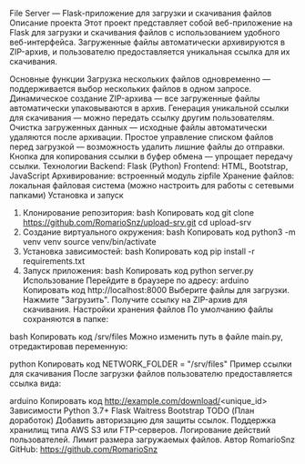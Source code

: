 File Server — Flask-приложение для загрузки и скачивания файлов
Описание проекта
Этот проект представляет собой веб-приложение на Flask для загрузки и скачивания файлов с использованием удобного веб-интерфейса.
Загруженные файлы автоматически архивируются в ZIP-архив, и пользователю предоставляется уникальная ссылка для их скачивания.

Основные функции
Загрузка нескольких файлов одновременно — поддерживается выбор нескольких файлов в одном запросе.
Динамическое создание ZIP-архива — все загруженные файлы автоматически упаковываются в архив.
Генерация уникальной ссылки для скачивания — можно передать ссылку другим пользователям.
Очистка загруженных данных — исходные файлы автоматически удаляются после архивации.
Простое управление списком файлов перед загрузкой — возможность удалить лишние файлы до отправки.
Кнопка для копирования ссылки в буфер обмена — упрощает передачу ссылки.
Технологии
Backend: Flask (Python)
Frontend: HTML, Bootstrap, JavaScript
Архивирование: встроенный модуль zipfile
Хранение файлов: локальная файловая система (можно настроить для работы с сетевыми папками)
Установка и запуск
1. Клонирование репозитория:
bash
Копировать код
git clone https://github.com/RomarioSnz/upload-srv.git
cd upload-srv
2. Создание виртуального окружения:
bash
Копировать код
python3 -m venv venv
source venv/bin/activate
3. Установка зависимостей:
bash
Копировать код
pip install -r requirements.txt
4. Запуск приложения:
bash
Копировать код
python server.py
Использование
Перейдите в браузере по адресу:
arduino
Копировать код
http://localhost:8000
Выберите файлы для загрузки.
Нажмите "Загрузить".
Получите ссылку на ZIP-архив для скачивания.
Настройки хранения файлов
По умолчанию файлы сохраняются в папке:

bash
Копировать код
/srv/files
Можно изменить путь в файле main.py, отредактировав переменную:

python
Копировать код
NETWORK_FOLDER = "/srv/files"
Пример ссылки для скачивания
После загрузки файлов пользователю предоставляется ссылка вида:

arduino
Копировать код
http://example.com/download/<unique_id>
Зависимости
Python 3.7+
Flask
Waitress
Bootstrap
TODO (План доработок)
Добавить авторизацию для защиты ссылок.
Поддержка хранилищ типа AWS S3 или FTP-серверов.
Логирование действий пользователей.
Лимит размера загружаемых файлов.
Автор
RomarioSnz
GitHub: https://github.com/RomarioSnz
